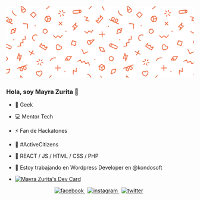 
## ![Mayra header](https://github.com/mizrmx/mizrmx/blob/main/img/banner_orange.png)

### Hola, soy Mayra Zurita 👋 

- 👾   Geek 
- 💻   Mentor Tech
- ⚡️    Fan de Hackatones
- 🎯   #ActiveCitizens
- 🚀   REACT / JS / HTML / CSS / PHP 
- 🔭   Estoy trabajando en Wordpress Developer en @kondosoft 

- <a href="https://app.daily.dev/mizrmx"><img src="https://api.daily.dev/devcards/7ad882e193f64d4982e8cd495f2ef17b.png?r=uwa" width="350" alt="Mayra Zurita's Dev Card"/></a>


<p align="center">
    <a href="https://www.facebook.com/mizrmx" target="blank" style='margin-right:6px'>
        <img src='https://cdn.jsdelivr.net/npm/simple-icons@3.0.1/icons/facebook.svg' alt='facebook' width="30px" height="30px" style="background:#FFFFFF">
    </a>
    <a href="https://www.instagram.com/mizrmx/" target="blank" style='margin-right:6px'>
        <img src='https://cdn.jsdelivr.net/npm/simple-icons@3.0.1/icons/instagram.svg' alt='instagram' width="30px" height="30px">
    </a>
    <a href="https://twitter.com/mizrmx" target="blank" style='margin-right:6px'>
        <img src='https://cdn.jsdelivr.net/npm/simple-icons@3.0.1/icons/twitter.svg' alt='twitter' width="30px" height="30px">
    </a>
<p>









<!--
**mizrmx/mizrmx** is a ✨ _special_ ✨ repository because its `README.md` (this file) appears on your GitHub profile.

Here are some ideas to get you started:

- 🔭 I’m currently working on ...
- 🌱 I’m currently learning ...
- 👯 I’m looking to collaborate on ...
- 🤔 I’m looking for help with ...
- 💬 Ask me about ...
- 📫 How to reach me: ...
- 😄 Pronouns: ...
- ⚡ Fun fact: ...
-->
